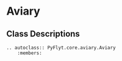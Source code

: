 # Aviary


## Class Descriptions
```{eval-rst}
.. autoclass:: PyFlyt.core.aviary.Aviary
    :members:
```
